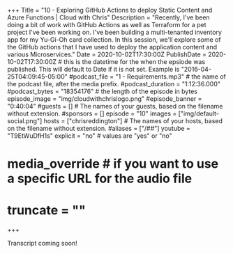 +++
Title = "10 - Exploring GitHub Actions to deploy Static Content and Azure Functions | Cloud with Chris"
Description = "Recently, I've been doing a bit of work with GitHub Actions as well as Terraform for a pet project I've been working on. I've been building a multi-tenanted inventory app for my Yu-Gi-Oh card collection. In this session, we'll explore some of the GitHub actions that I have used to deploy the application content and various Microservices."
Date = 2020-10-02T17:30:00Z
PublishDate = 2020-10-02T17:30:00Z # this is the datetime for the when the epsiode was published. This will default to Date if it is not set. Example is "2016-04-25T04:09:45-05:00"
#podcast_file = "1 - Requirements.mp3" # the name of the podcast file, after the media prefix.
#podcast_duration = "1:12:36.000"
#podcast_bytes = "18354176" # the length of the episode in bytes
episode_image = "img/cloudwithchrislogo.png"
#episode_banner = "0:40:04"
#guests = [] # The names of your guests, based on the filename without extension.
#sponsors = []
episode = "10"
images = ["img/default-social.png"]
hosts = ["chrisreddington"] # The names of your hosts, based on the filename without extension.
#aliases = ["/##"]
youtube = "T9EtWuDfH1s"
explicit = "no" # values are "yes" or "no"
# media_override # if you want to use a specific URL for the audio file
# truncate = ""
+++

Transcript coming soon!